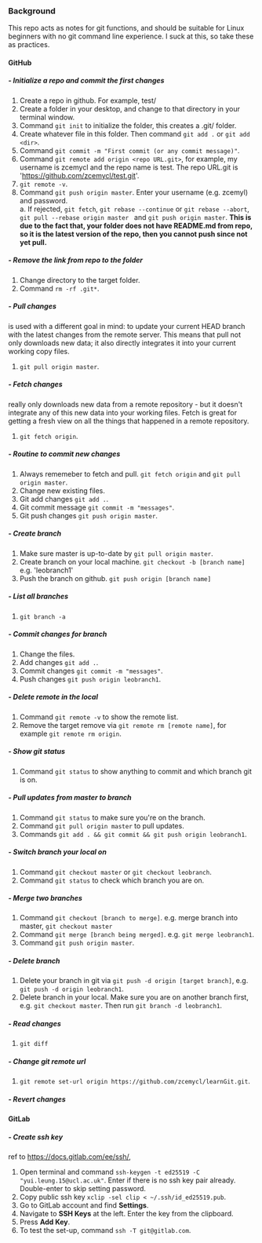 ### Background
This repo acts as notes for git functions, and should be suitable for Linux beginners with no git command line experience. I suck at this, so take these as practices.

#### GitHub
##### - Initialize a repo and commit the first changes 
1. Create a repo in github. For example, test/
2. Create a folder in your desktop, and change to that directory in your terminal window.
3. Command `git init` to initialize the folder, this creates a .git/ folder.
4. Create whatever file in this folder. Then command `git add .` or `git add <dir>`. 
5. Command `git commit -m "First commit (or any commit message)"`.
6. Command `git remote add origin <repo URL.git>`, for example, my username is zcemycl and the repo name is test. The repo URL.git is 'https://github.com/zcemycl/test.git'.
7. `git remote -v`.
8. Command `git push origin master`. Enter your username (e.g. zcemyl) and password. \
a. If rejected, `git fetch`, `git rebase --continue` or `git rebase --abort`, `git pull --rebase origin master ` and `git push origin master`. **This is due to the fact that, your folder does not have README.md from repo, so it is the latest version of the repo, then you cannot push since not yet pull.**

##### - Remove the link from repo to the folder
1. Change directory to the target folder. 
2. Command `rm -rf .git*`.

##### - Pull changes
is used with a different goal in mind: to update your current HEAD branch with the latest changes from the remote server. This means that pull not only downloads new data; it also directly integrates it into your current working copy files. 
1. `git pull origin master`.

##### - Fetch changes
really only downloads new data from a remote repository - but it doesn't integrate any of this new data into your working files. Fetch is great for getting a fresh view on all the things that happened in a remote repository.
1. `git fetch origin`.

##### - Routine to commit new changes
1. Always rememeber to fetch and pull. `git fetch origin` and `git pull origin master`.
2. Change new existing files.
3. Git add changes `git add .`. 
4. Git commit message `git commit -m "messages"`. 
5. Git push changes `git push origin master`.

##### - Create branch
1. Make sure master is up-to-date by `git pull origin master`.
2. Create branch on your local machine. `git checkout -b [branch name]` e.g. 'leobranch1'
3. Push the branch on github. `git push origin [branch name]`

##### - List all branches
1. `git branch -a`

##### - Commit changes for branch
1. Change the files. 
2. Add changes `git add .`.
3. Commit changes `git commit -m "messages"`.
4. Push changes `git push origin leobranch1`.

##### - Delete remote in the local
1. Command `git remote -v` to show the remote list.
2. Remove the target remove via `git remote rm [remote name]`, for example `git remote rm origin`.

##### - Show git status
1. Command `git status` to show anything to commit and which branch git is on.

##### - Pull updates from master to branch
1. Command `git status` to make sure you're on the branch.
2. Command `git pull origin master` to pull updates.
3. Commands `git add . && git commit && git push origin leobranch1`. 

##### - Switch branch your local on
1. Command `git checkout master` or `git checkout leobranch`.
2. Command `git status` to check which branch you are on.

##### - Merge two branches
1. Command `git checkout [branch to merge]`. e.g. merge branch into master, `git checkout master`
2. Command `git merge [branch being merged]`. e.g. `git merge leobranch1`.
3. Command `git push origin master`. 


##### - Delete branch
1. Delete your branch in git via `git push -d origin [target branch]`, e.g. `git push -d origin leobranch1`.
2. Delete branch in your local. Make sure you are on another branch first, e.g. `git checkout master`. Then run `git branch -d leobranch1`.


##### - Read changes 
1. `git diff`

##### - Change git remote url
1. `git remote set-url origin https://github.com/zcemycl/learnGit.git`.

##### - Revert changes


#### GitLab
##### - Create ssh key
ref to https://docs.gitlab.com/ee/ssh/, 
1. Open terminal and command `ssh-keygen -t ed25519 -C "yui.leung.15@ucl.ac.uk"`. Enter if there is no ssh key pair already. Double-enter to skip setting password. 
2. Copy public ssh key `xclip -sel clip < ~/.ssh/id_ed25519.pub`.
3. Go to GitLab account and find **Settings**. 
4. Navigate to **SSH Keys** at the left. Enter the key from the clipboard. 
5. Press **Add Key**.
6. To test the set-up, command `ssh -T git@gitlab.com`.
